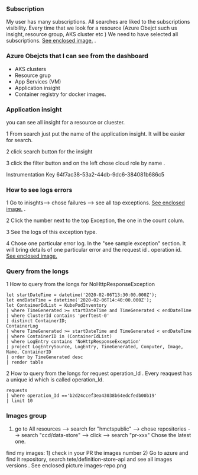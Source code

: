 ### Subscription

My user has many subscriptions.  All searches are liked to the subscriptions visibility. Every time that we look for a resource (Azure Obejct such us insight, resource group, AKS cluster etc  )
We need to have selected all subscriptions.     [ See enclosed image.](./Checl-all-subcriptions-for-my-user.png) . 


### Azure Obejcts that I can see from the dashboard

* AKS clusters 
* Resource grup
* App Services (VM)
* Application insight
* Container registry for docker images.


### Application insight


you can see all insight for a resource or cluester.

1 From search just put the name of the application insight. It will be easier for search.

2 click search button for the insight

3 click the filter button and on the left chose cloud role by name .


Instrumentation Key 64f7ac38-53a2-44db-9dc6-384081b686c5



### How to see logs errors


1 Go to inisghts--> chose failures --> see all top exceptions. [ See enclosed image.](./see-errors-exceptions.png) . 

2 Click the number next to the top Exception, the one in the count colum. 

3 See the logs of this exception type.

4 Chose one particular error log. In the  "see sample exception" section. It will bring details of one particular error and the request id . operation id. [ See enclosed image.](./see-one-particular-error-with-operation-id.png) 



### Query from the longs


1 How to query from the longs for NoHttpResponseException
```
let startDateTime = datetime('2020-02-06T13:30:00.000Z');
let endDateTime = datetime('2020-02-06T14:40:00.000Z');
let ContainerIdList = KubePodInventory
| where TimeGenerated >= startDateTime and TimeGenerated < endDateTime
| where ClusterId contains 'perftest-0'
| distinct ContainerID;
ContainerLog
| where TimeGenerated >= startDateTime and TimeGenerated < endDateTime
| where ContainerID in (ContainerIdList)
| where LogEntry contains 'NoHttpResponseException'
| project LogEntrySource, LogEntry, TimeGenerated, Computer, Image, Name, ContainerID
| order by TimeGenerated desc
| render table

```

2 How to query from the longs for  request operation_Id . Every reaquest has a unique id which is called operation_Id.

```
requests
| where operation_Id =='b2d24ccef3ea43038b64edcfedb00b19'
| limit 10
````

### Images group

1) go to All resources --> search for "hmctspublic" --> chose repositories --> search  "ccd/data-store" --> click --> search "pr-xxx" Chose the latest one.


find my images: 1) check in your PR the images number 2) Go to azure and find it repository, search tete/definition-store-api and see all images versions . See enclosed picture images-repo.png






